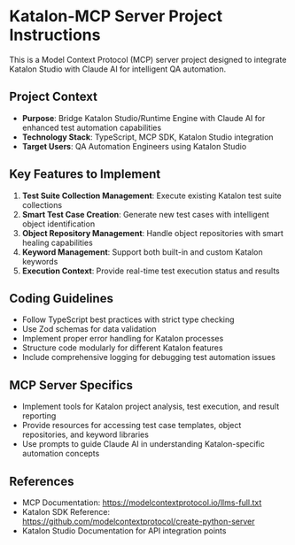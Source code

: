 <!-- Use this file to provide workspace-specific custom instructions to Copilot. For more details, visit https://code.visualstudio.com/docs/copilot/copilot-customization#_use-a-githubcopilotinstructionsmd-file -->

# Katalon-MCP Server Project Instructions

This is a Model Context Protocol (MCP) server project designed to integrate Katalon Studio with Claude AI for intelligent QA automation.

## Project Context
- **Purpose**: Bridge Katalon Studio/Runtime Engine with Claude AI for enhanced test automation capabilities
- **Technology Stack**: TypeScript, MCP SDK, Katalon Studio integration
- **Target Users**: QA Automation Engineers using Katalon Studio

## Key Features to Implement
1. **Test Suite Collection Management**: Execute existing Katalon test suite collections
2. **Smart Test Case Creation**: Generate new test cases with intelligent object identification
3. **Object Repository Management**: Handle object repositories with smart healing capabilities
4. **Keyword Management**: Support both built-in and custom Katalon keywords
5. **Execution Context**: Provide real-time test execution status and results

## Coding Guidelines
- Follow TypeScript best practices with strict type checking
- Use Zod schemas for data validation
- Implement proper error handling for Katalon processes
- Structure code modularly for different Katalon features
- Include comprehensive logging for debugging test automation issues

## MCP Server Specifics
- Implement tools for Katalon project analysis, test execution, and result reporting
- Provide resources for accessing test case templates, object repositories, and keyword libraries
- Use prompts to guide Claude AI in understanding Katalon-specific automation concepts

## References
- MCP Documentation: https://modelcontextprotocol.io/llms-full.txt
- Katalon SDK Reference: https://github.com/modelcontextprotocol/create-python-server
- Katalon Studio Documentation for API integration points
